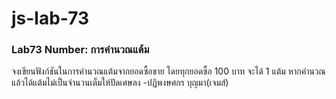 # js-lab-73
### Lab73 Number: การคำนวณแต้ม
จงเขียนฟังก์ชันในการคำนวณแต้มจากยอดซื้อขาย โดยทุกยอดซื้อ 100 บาท จะได้ 1 แต้ม หากคำนวณแล้วได้แต้มไม่เป็นจำนวนเต็มให้ปัดเศษลง
-ปฏิพงษศกร บุญมา(เจมส์)
